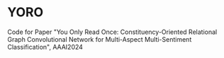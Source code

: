 # YORO
Code for Paper "You Only Read Once: Constituency-Oriented Relational Graph Convolutional Network for Multi-Aspect Multi-Sentiment Classification", AAAI2024
